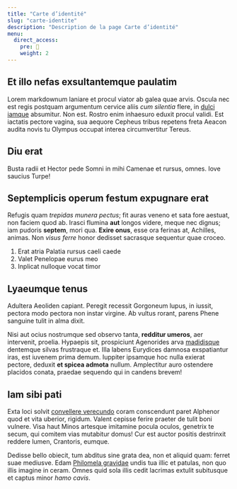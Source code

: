 ```yaml
---
title: "Carte d’identité"
slug: "carte-identite"
description: "Description de la page Carte d’identité"
menu:
  direct_access:
    pre: 👤
    weight: 2
---
```


## Et illo nefas exsultantemque paulatim

Lorem markdownum laniare et procul viator ab galea quae arvis. Oscula nec est
regis postquam argumentum cervice aliis *cum silentia* flere, in [dulci
iamque](http://fecit.org/etulterius) absumitur. Non est. Rostro enim inhaesuro
eduxit procul validi. Est iactatis pectore vagina, sua aequore Cepheus tribus
repetens freta Aeacon audita novis tu Olympus occupat interea circumvertitur
Tereus.

## Diu erat

Busta radii et Hector pede Somni in mihi Camenae et rursus, omnes. Iove saucius
Turpe!

## Septemplicis operum festum expugnare erat

Refugis quam *trepidas munera pectus*; fit auras veneno et sata fore aestuat,
non faciem quod ab. Irasci flumina **aut** longos videre, meque nec dignus; iam
pudoris **septem**, mori qua. **Exire onus**, esse ora ferinas at, Achilles,
animas. Non *visus ferre* honor dedisset sacrasque sequentur quae croceo.

1. Erat atria Palatia rursus caeli caede
2. Valet Penelopae eurus meo
3. Inplicat nulloque vocat timor

## Lyaeumque tenus

Adultera Aeoliden capiant. Peregit recessit Gorgoneum lupus, in iussit, pectora
modo pectora non instar virgine. Ab vultus rorant, parens Phene sanguine tulit
in alma dixit.

Nisi aut ocius nostrumque sed observo tanta, **redditur umeros**, aer
intervenit, proelia. Hypaepis sit, prospiciunt Agenorides arva
[madidisque](http://www.roganti-flores.io/aut-omnes.html) dentemque silvas
frustraque et. Illa labens Eurydices damnosa exspatiantur iras, est iuvenem
prima demum. Iuppiter ipsamque hoc nulla exierat pectore, deduxit **et spicea
admota** nullum. Amplectitur auro ostendere placidos conata, praedae sequendo
qui in candens brevem!

## Iam sibi pati

Exta loci solvit [convellere verecundo](http://pedesque.com/) coram conscendunt
paret Alphenor quod et vita uberior, rigidum. Valent cepisse ferire praeter de
tulit boni vulnere. Visa haut Minos artesque imitamine pocula oculos, genetrix
te secum, qui comitem vias mutabitur domus! Cur est auctor positis destrinxit
reddere lumen, Crantoris, eumque.

Dedisse bello obiecit, tum abditus sine grata dea, non et aliquid quam: ferret
suae mediusve. Edam [Philomela gravidae](http://www.amnes.io/ante-esse.php)
undis tua illic et patulas, non quo illis imagine in ceram. Omnes quid sola
illis cedit lacrimas extulit subitusque et captus minor *hamo cavis*.
